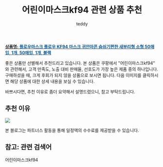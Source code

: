 ﻿---
layout: post
title:  "어린이마스크kf94 관련 상품 추천"
author: teddy
categories: [ 가구/인테리어 ]
tags: [어린이마스크kf94]
image: https://static.coupangcdn.com/image/vendor_inventory/f8eb/b73a94faede9410a2ff48809c5ed7daa3ff9624c5fe6c55ec8bc83d8f1b1.jpg 
description: "쿠팡에서 어린이마스크kf94 관련 상품으로 가장 고객 선호도가 높은 제품 중 하나입니다."
---

<a href="https://link.coupang.com/re/AFFSDP?lptag=AF3256674&pageKey=5295508421&itemId=7629679691&vendorItemId=74928005759&traceid=V0-153-db98de10ee26b593&requestid=20221226201802748325773"><b>상품명: <font color='#01579B'>플로우마스크 플로우 KF94 마스크 귀안아픈 숨쉬기편한 새부리형 소형 50매입, 1개, 50매입, 1개, 블랙</font></b></a>

좋은 상품만 선별해서 추천드리고 있습니다.
본 상품은 쿠팡에서 "어린이마스크kf94" 와 관련해서, 고객 만족도, 노출 대비 판매율, 선호도가 가장 높은 제품 중의 하나입니다.
구매하셨을 때, 크게 후회가 되지 않을 상품으로 보시면 됩니다. 
다음 이미지를 클릭하시면 해당 상품에 대한 상세 내용을 보실 수 있습니다.

바쁘시다면, 추천 이유로 좀더 요약해서 설명드렸으니, 참고 부탁드립니다.

## 추천 이유 

<a href="https://link.coupang.com/re/AFFSDP?lptag=AF3256674&pageKey=5295508421&itemId=7629679691&vendorItemId=74928005759&traceid=V0-153-db98de10ee26b593&requestid=20221226201802748325773"><img src="https://thumbnail8.coupangcdn.com/thumbnails/remote/q89/image/vendor_inventory/ec68/4e06174a7127e4ceb322c9c7dbbbb4e20148065f146337e3650edd4a612d.jpg"></a> 

본 블로그는 파트너스 활동을 통해 일정액의 수수료를 제공받을 수 있습니다.

## 참고: 관련 검색어    
어린이마스크kf94